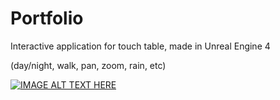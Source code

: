 # Portfolio
Interactive application for touch table, made in Unreal Engine 4

(day/night, walk, pan, zoom, rain, etc)

[![IMAGE ALT TEXT HERE](https://img.youtube.com/vi/WoNcib2gGJE/0.jpg)](https://www.youtube.com/watch?v=WoNcib2gGJE)
